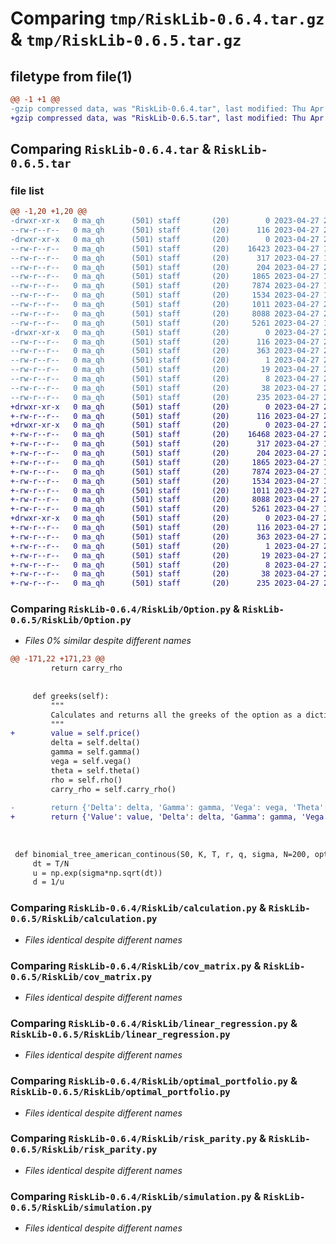 # Comparing `tmp/RiskLib-0.6.4.tar.gz` & `tmp/RiskLib-0.6.5.tar.gz`

## filetype from file(1)

```diff
@@ -1 +1 @@
-gzip compressed data, was "RiskLib-0.6.4.tar", last modified: Thu Apr 27 21:17:29 2023, max compression
+gzip compressed data, was "RiskLib-0.6.5.tar", last modified: Thu Apr 27 21:30:37 2023, max compression
```

## Comparing `RiskLib-0.6.4.tar` & `RiskLib-0.6.5.tar`

### file list

```diff
@@ -1,20 +1,20 @@
-drwxr-xr-x   0 ma_qh      (501) staff       (20)        0 2023-04-27 21:17:29.916836 RiskLib-0.6.4/
--rw-r--r--   0 ma_qh      (501) staff       (20)      116 2023-04-27 21:17:29.916640 RiskLib-0.6.4/PKG-INFO
-drwxr-xr-x   0 ma_qh      (501) staff       (20)        0 2023-04-27 21:17:29.915532 RiskLib-0.6.4/RiskLib/
--rw-r--r--   0 ma_qh      (501) staff       (20)    16423 2023-04-27 19:06:43.000000 RiskLib-0.6.4/RiskLib/Option.py
--rw-r--r--   0 ma_qh      (501) staff       (20)      317 2023-04-27 18:51:46.000000 RiskLib-0.6.4/RiskLib/VaR.py
--rw-r--r--   0 ma_qh      (501) staff       (20)      204 2023-04-27 21:16:35.000000 RiskLib-0.6.4/RiskLib/__init__.py
--rw-r--r--   0 ma_qh      (501) staff       (20)     1865 2023-04-27 19:26:45.000000 RiskLib-0.6.4/RiskLib/calculation.py
--rw-r--r--   0 ma_qh      (501) staff       (20)     7874 2023-04-27 18:39:32.000000 RiskLib-0.6.4/RiskLib/cov_matrix.py
--rw-r--r--   0 ma_qh      (501) staff       (20)     1534 2023-04-27 18:42:16.000000 RiskLib-0.6.4/RiskLib/linear_regression.py
--rw-r--r--   0 ma_qh      (501) staff       (20)     1011 2023-04-27 21:14:16.000000 RiskLib-0.6.4/RiskLib/optimal_portfolio.py
--rw-r--r--   0 ma_qh      (501) staff       (20)     8088 2023-04-27 20:59:27.000000 RiskLib-0.6.4/RiskLib/risk_parity.py
--rw-r--r--   0 ma_qh      (501) staff       (20)     5261 2023-04-27 19:31:14.000000 RiskLib-0.6.4/RiskLib/simulation.py
-drwxr-xr-x   0 ma_qh      (501) staff       (20)        0 2023-04-27 21:17:29.916440 RiskLib-0.6.4/RiskLib.egg-info/
--rw-r--r--   0 ma_qh      (501) staff       (20)      116 2023-04-27 21:17:29.000000 RiskLib-0.6.4/RiskLib.egg-info/PKG-INFO
--rw-r--r--   0 ma_qh      (501) staff       (20)      363 2023-04-27 21:17:29.000000 RiskLib-0.6.4/RiskLib.egg-info/SOURCES.txt
--rw-r--r--   0 ma_qh      (501) staff       (20)        1 2023-04-27 21:17:29.000000 RiskLib-0.6.4/RiskLib.egg-info/dependency_links.txt
--rw-r--r--   0 ma_qh      (501) staff       (20)       19 2023-04-27 21:17:29.000000 RiskLib-0.6.4/RiskLib.egg-info/requires.txt
--rw-r--r--   0 ma_qh      (501) staff       (20)        8 2023-04-27 21:17:29.000000 RiskLib-0.6.4/RiskLib.egg-info/top_level.txt
--rw-r--r--   0 ma_qh      (501) staff       (20)       38 2023-04-27 21:17:29.916894 RiskLib-0.6.4/setup.cfg
--rw-r--r--   0 ma_qh      (501) staff       (20)      235 2023-04-27 21:16:58.000000 RiskLib-0.6.4/setup.py
+drwxr-xr-x   0 ma_qh      (501) staff       (20)        0 2023-04-27 21:30:37.749954 RiskLib-0.6.5/
+-rw-r--r--   0 ma_qh      (501) staff       (20)      116 2023-04-27 21:30:37.749762 RiskLib-0.6.5/PKG-INFO
+drwxr-xr-x   0 ma_qh      (501) staff       (20)        0 2023-04-27 21:30:37.748590 RiskLib-0.6.5/RiskLib/
+-rw-r--r--   0 ma_qh      (501) staff       (20)    16468 2023-04-27 21:30:12.000000 RiskLib-0.6.5/RiskLib/Option.py
+-rw-r--r--   0 ma_qh      (501) staff       (20)      317 2023-04-27 18:51:46.000000 RiskLib-0.6.5/RiskLib/VaR.py
+-rw-r--r--   0 ma_qh      (501) staff       (20)      204 2023-04-27 21:16:35.000000 RiskLib-0.6.5/RiskLib/__init__.py
+-rw-r--r--   0 ma_qh      (501) staff       (20)     1865 2023-04-27 19:26:45.000000 RiskLib-0.6.5/RiskLib/calculation.py
+-rw-r--r--   0 ma_qh      (501) staff       (20)     7874 2023-04-27 18:39:32.000000 RiskLib-0.6.5/RiskLib/cov_matrix.py
+-rw-r--r--   0 ma_qh      (501) staff       (20)     1534 2023-04-27 18:42:16.000000 RiskLib-0.6.5/RiskLib/linear_regression.py
+-rw-r--r--   0 ma_qh      (501) staff       (20)     1011 2023-04-27 21:14:16.000000 RiskLib-0.6.5/RiskLib/optimal_portfolio.py
+-rw-r--r--   0 ma_qh      (501) staff       (20)     8088 2023-04-27 20:59:27.000000 RiskLib-0.6.5/RiskLib/risk_parity.py
+-rw-r--r--   0 ma_qh      (501) staff       (20)     5261 2023-04-27 19:31:14.000000 RiskLib-0.6.5/RiskLib/simulation.py
+drwxr-xr-x   0 ma_qh      (501) staff       (20)        0 2023-04-27 21:30:37.749515 RiskLib-0.6.5/RiskLib.egg-info/
+-rw-r--r--   0 ma_qh      (501) staff       (20)      116 2023-04-27 21:30:37.000000 RiskLib-0.6.5/RiskLib.egg-info/PKG-INFO
+-rw-r--r--   0 ma_qh      (501) staff       (20)      363 2023-04-27 21:30:37.000000 RiskLib-0.6.5/RiskLib.egg-info/SOURCES.txt
+-rw-r--r--   0 ma_qh      (501) staff       (20)        1 2023-04-27 21:30:37.000000 RiskLib-0.6.5/RiskLib.egg-info/dependency_links.txt
+-rw-r--r--   0 ma_qh      (501) staff       (20)       19 2023-04-27 21:30:37.000000 RiskLib-0.6.5/RiskLib.egg-info/requires.txt
+-rw-r--r--   0 ma_qh      (501) staff       (20)        8 2023-04-27 21:30:37.000000 RiskLib-0.6.5/RiskLib.egg-info/top_level.txt
+-rw-r--r--   0 ma_qh      (501) staff       (20)       38 2023-04-27 21:30:37.750008 RiskLib-0.6.5/setup.cfg
+-rw-r--r--   0 ma_qh      (501) staff       (20)      235 2023-04-27 21:30:21.000000 RiskLib-0.6.5/setup.py
```

### Comparing `RiskLib-0.6.4/RiskLib/Option.py` & `RiskLib-0.6.5/RiskLib/Option.py`

 * *Files 0% similar despite different names*

```diff
@@ -171,22 +171,23 @@
         return carry_rho
 
     
     def greeks(self):
         """
         Calculates and returns all the greeks of the option as a dictionary.
         """
+        value = self.price()
         delta = self.delta()
         gamma = self.gamma()
         vega = self.vega()
         theta = self.theta()
         rho = self.rho()
         carry_rho = self.carry_rho()
         
-        return {'Delta': delta, 'Gamma': gamma, 'Vega': vega, 'Theta': theta, 'Rho': rho, "Carry Rho": carry_rho}
+        return {'Value': value, 'Delta': delta, 'Gamma': gamma, 'Vega': vega, 'Theta': theta, 'Rho': rho, "Carry Rho": carry_rho}
     
 
 
 def binomial_tree_american_continous(S0, K, T, r, q, sigma, N=200, option_type='call'):
     dt = T/N
     u = np.exp(sigma*np.sqrt(dt))
     d = 1/u
```

### Comparing `RiskLib-0.6.4/RiskLib/calculation.py` & `RiskLib-0.6.5/RiskLib/calculation.py`

 * *Files identical despite different names*

### Comparing `RiskLib-0.6.4/RiskLib/cov_matrix.py` & `RiskLib-0.6.5/RiskLib/cov_matrix.py`

 * *Files identical despite different names*

### Comparing `RiskLib-0.6.4/RiskLib/linear_regression.py` & `RiskLib-0.6.5/RiskLib/linear_regression.py`

 * *Files identical despite different names*

### Comparing `RiskLib-0.6.4/RiskLib/optimal_portfolio.py` & `RiskLib-0.6.5/RiskLib/optimal_portfolio.py`

 * *Files identical despite different names*

### Comparing `RiskLib-0.6.4/RiskLib/risk_parity.py` & `RiskLib-0.6.5/RiskLib/risk_parity.py`

 * *Files identical despite different names*

### Comparing `RiskLib-0.6.4/RiskLib/simulation.py` & `RiskLib-0.6.5/RiskLib/simulation.py`

 * *Files identical despite different names*

